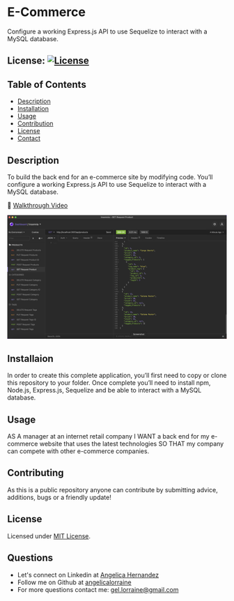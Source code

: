 # E-Commerce

Configure a working Express.js API to use Sequelize to interact with a MySQL database.

## License: [![License](https://img.shields.io/badge/License-MIT-yellow.svg)](https://opensource.org/licenses/MIT)

## Table of Contents

- [Description](#description)
- [Installation](#installation)
- [Usage](#usage)
- [Contribution](#contribution)
- [License](#license)
- [Contact](#questions)

## Description

To build the back end for an e-commerce site by modifying code. You’ll configure a working Express.js API to use Sequelize to interact with a MySQL database.

🎥 [Walkthrough Video](https://drive.google.com/file/d/1OyxU_rlL2n0n29x1IA0WTzO4ePUVWJ8t/view?usp=sharing)

![E-Commerce](Assets/E-Commerce_.png)

## Installaion

In order to create this complete application, you’ll first need to copy or clone this repository to your folder. Once complete you’ll need to install npm, Node.js, Express.js, Sequelize and be able to interact with a MySQL database.

## Usage

AS A manager at an internet retail company
I WANT a back end for my e-commerce website that uses the latest technologies
SO THAT my company can compete with other e-commerce companies.

## Contributing

As this is a public repository anyone can contribute by submitting advice, additions, bugs or a friendly update!

## License

Licensed under [MIT License](https://spdx.org/licenses/MIT.html).

## Questions

- Let's connect on Linkedin at [Angelica Hernandez](https://www.linkedin.com/in/angelica-hernandez-/)
- Follow me on Github at [angelicalorraine](http://github.com/angelicalorraine)
- For more questions contact me: gel.lorraine@gmail.com
